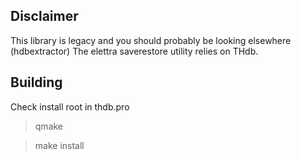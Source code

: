 ## Disclaimer

This library is legacy and you should probably be looking elsewhere (hdbextractor)
The elettra saverestore utility relies on THdb.

## Building

Check install root in thdb.pro

> qmake

> make install
